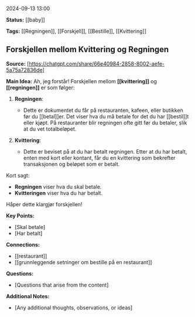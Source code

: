 2024-09-13 13:00

**Status:** [[baby]]

**Tags:** [[Regningen]], [[Forskjell]], [[Bestille]], [[Kvittering]]

## Forskjellen mellom Kvittering og Regningen



**Source:** [https://chatgpt.com/share/66e40984-2858-8002-aefe-5a75a72836de]

**Main Idea:** 
Ah, jeg forstår! Forskjellen mellom **[[kvittering]]** og **[[regningen]]** er som følger:

1. **Regningen**:  
   - Dette er dokumentet du får på restauranten, kafeen, eller butikken før du [[betal]]er. Det viser hva du må betale for det du har [[bestil]]t eller kjøpt. På restauranter blir regningen ofte gitt før du betaler, slik at du vet totalbeløpet.

2. **Kvittering**:  
   - Dette er beviset på at du har betalt regningen. Etter at du har betalt, enten med kort eller kontant, får du en kvittering som bekrefter transaksjonen og beløpet som er betalt.

Kort sagt:
- **Regningen** viser hva du skal betale.
- **Kvitteringen** viser hva du har betalt.

Håper dette klargjør forskjellen!

**Key Points:**

- [Skal betale]
- [Har betalt]

**Connections:**

- [[restaurant]]
- [[grunnleggende setninger om bestille på en restaurant]]

**Questions:**

- [Questions that arise from the content]

**Additional Notes:**

- [Any additional thoughts, observations, or ideas]